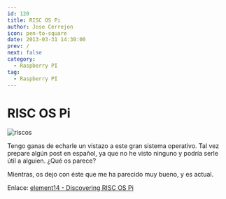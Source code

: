```yaml
---
id: 120
title: RISC OS Pi
author: Jose Cerrejon
icon: pen-to-square
date: 2013-03-31 14:30:00
prev: /
next: false
category:
  - Raspberry PI
tag:
  - Raspberry PI
---
```


# RISC OS Pi

![riscos](/images/riscOS_sshot.jpg)

Tengo ganas de echarle un vistazo a este gran sistema operativo. Tal vez prepare algún post en español, ya que no he visto ninguno y podría serle útil a alguien. ¿Qué os parece?

Mientras, os dejo con éste que me ha parecido muy bueno, y es actual.

Enlace: [element14 - Discovering RISC OS Pi](http://www.element14.com/community/blogs/mirandasoft/2013/03/24/raspberry-pi-discovering-risc-os-pi)